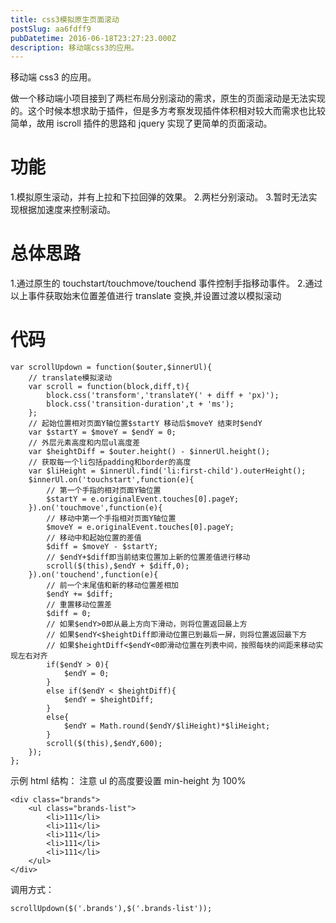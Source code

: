 ```yaml
---
title: css3模拟原生页面滚动
postSlug: aa6fdff9
pubDatetime: 2016-06-18T23:27:23.000Z
description: 移动端css3的应用。
---
```


移动端 css3 的应用。

<!-- more -->

做一个移动端小项目接到了两栏布局分别滚动的需求，原生的页面滚动是无法实现的。这个时候本想求助于插件，但是多方考察发现插件体积相对较大而需求也比较简单，故用 iscroll 插件的思路和 jquery 实现了更简单的页面滚动。

# 功能

1.模拟原生滚动，并有上拉和下拉回弹的效果。 2.两栏分别滚动。 3.暂时无法实现根据加速度来控制滚动。

# 总体思路

1.通过原生的 touchstart/touchmove/touchend 事件控制手指移动事件。 2.通过以上事件获取始末位置差值进行 translate 变换,并设置过渡以模拟滚动

# 代码

```
var scrollUpdown = function($outer,$innerUl){
	// translate模拟滚动
	var scroll = function(block,diff,t){
		block.css('transform','translateY(' + diff + 'px)');
		block.css('transition-duration',t + 'ms');
	};
	// 起始位置相对页面Y轴位置$startY 移动后$moveY 结束时$endY
	var $startY = $moveY = $endY = 0;
	// 外层元素高度和内层ul高度差
	var $heightDiff = $outer.height() - $innerUl.height();
	// 获取每一个li包括padding和border的高度
	var $liHeight = $innerUl.find('li:first-child').outerHeight();
	$innerUl.on('touchstart',function(e){
		// 第一个手指的相对页面Y轴位置
		$startY = e.originalEvent.touches[0].pageY;
	}).on('touchmove',function(e){
		// 移动中第一个手指相对页面Y轴位置
		$moveY = e.originalEvent.touches[0].pageY;
		// 移动中和起始位置的差值
		$diff = $moveY - $startY;
		// $endY+$diff即当前结束位置加上新的位置差值进行移动
		scroll($(this),$endY + $diff,0);
	}).on('touchend',function(e){
		// 前一个末尾值和新的移动位置差相加
		$endY += $diff;
		// 重置移动位置差
		$diff = 0;
		// 如果$endY>0即从最上方向下滑动，则将位置返回最上方
		// 如果$endY<$heightDiff即滑动位置已到最后一屏，则将位置返回最下方
		// 如果$heightDiff<$endY<0即滑动位置在列表中间，按照每块的间距来移动实现左右对齐
		if($endY > 0){
			$endY = 0;
		}
		else if($endY < $heightDiff){
			$endY = $heightDiff;
		}
		else{
			$endY = Math.round($endY/$liHeight)*$liHeight;
		}
		scroll($(this),$endY,600);
	});
};
```

示例 html 结构：
注意 ul 的高度要设置 min-height 为 100%

```
<div class="brands">
	<ul class="brands-list">
		<li>111</li>
		<li>111</li>
		<li>111</li>
		<li>111</li>
		<li>111</li>
	</ul>
</div>
```

调用方式：

```
scrollUpdown($('.brands'),$('.brands-list'));
```
